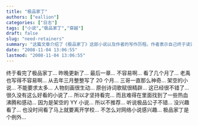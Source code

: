 ```yaml
---
title: "极品家丁"
authors: ["eallion"]
categories: ["日志"]
tags: ["小说","极品家丁","穿越"]
draft: false
slug: "need-retainers"
summary: "这篇文章介绍了《极品家丁》这部小说以及作者的写作历程。作者表示自己终于读完了这部小说，对作者的辛苦付出表示理解和赞赏。文章提到了小说中人物刻画生动、原创诗词歌赋精辟，并认为这是很久没有看到的好小说之一。虽然是架空的YY小说，但作者还是坚持看完并找到了一些热血沸腾和感动的元素。最后，作者表示对其他网络小说不太感兴趣，但《极品家丁》是个例外。"
date: "2008-11-04 13:06:55"
lastmod: "2008-11-04 13:06:55"
---
```


终于看完了极品家丁...
昨晚更新了...
最后一章...
不容易啊...
看了几个月了...
老禹也写得不容易啊...
从去年三月整整写了 20 个月...
三哥一直那么神奇...
架空的小说...
不能要求太多...
人物刻画很生动...
原创诗词歌赋很精辟...
这已经很不错了...
很久没有这么好看的小说了...
所以才坚持看完...
而且难得在里面找到了一些热血沸腾和感动...
因为是架空的 YY 小说...
所以不推荐...
听说极品公子不错...
没兴趣看了...
也没时间看了马上就要离开学校...
不怎么对网络小说感兴趣...
极品家丁是个例外...
